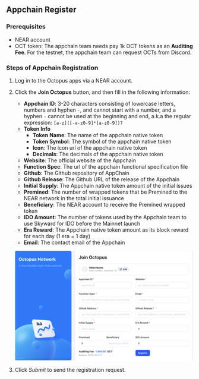 ## Appchain Register

### Prerequisites

* NEAR account
* OCT token: The appchain team needs pay 1k OCT tokens as an **Auditing Fee**. For the testnet, the appchain team can request OCTs from Discord.

### Steps of Appchain Registration

1. Log in to the Octopus apps via a NEAR account.
2. Click the **Join Octopus** button, and then fill in the following information:
    * **Appchain ID**: 3-20 characters consisting of lowercase letters, numbers and hyphen `-`, and cannot start with a number, and a hyphen `-` cannot be used at the beginning and end, a.k.a the regular expression: `[a-z]([-a-z0-9]*[a-z0-9])?` 
    * **Token Info**
        - **Token Name**: The name of the appchain native token
        - **Token Symbol**: The symbol of the appchain native token
        - **Icon**: The icon url of the appchain native token
        - **Decimals**: The decimals of the appchain native token
    * **Website**: The official website of the Appchain
    * **Function Spec**: The url of the appchain functional specification file
    * **Github**: The Github repository of AppChain
    * **Github Release**: The Github URL of the release of the Appchain
    * **Initial Supply**: The Appchain native token amount of the initial issues
    * **Premined**: The number of wrapped tokens that be Premined to the NEAR network in the total initial issuance
    * **Beneficiary**: The NEAR account to receive the Premined wrapped token
    * **IDO Amount**: The number of tokens used by the Appchain team to use Skyward for IDO before the Mainnet launch
    * **Era Reward**: The Appchain native token amount as its block reward for each day (1 era = 1 day)
    * **Email**: The contact email of the Appchain

   ![Register Screenshot](../images/guides/register.png)

3. Click *Submit* to send the registration request.
